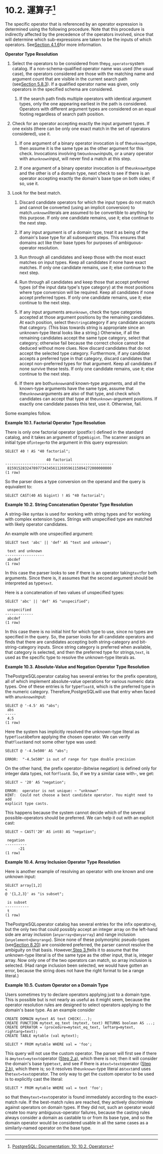 # 10.2. 運算子[^1]

The specific operator that is referenced by an operator expression is determined using the following procedure. Note that this procedure is indirectly affected by the precedence of the operators involved, since that will determine which sub-expressions are taken to be the inputs of which operators. See[Section 4.1.6](https://www.postgresql.org/docs/10/static/sql-syntax-lexical.html#sql-precedence)for more information.

**Operator Type Resolution**

1. Select the operators to be considered from the`pg_operator`system catalog. If a non-schema-qualified operator name was used \(the usual case\), the operators considered are those with the matching name and argument count that are visible in the current search path \(see[Section 5.8.3](https://www.postgresql.org/docs/10/static/ddl-schemas.html#ddl-schemas-path)\). If a qualified operator name was given, only operators in the specified schema are considered.

   1. If the search path finds multiple operators with identical argument types, only the one appearing earliest in the path is considered. Operators with different argument types are considered on an equal footing regardless of search path position.

2. Check for an operator accepting exactly the input argument types. If one exists \(there can be only one exact match in the set of operators considered\), use it.

   1. If one argument of a binary operator invocation is of the`unknown`type, then assume it is the same type as the other argument for this check. Invocations involving two`unknown`inputs, or a unary operator with an`unknown`input, will never find a match at this step.

   2. If one argument of a binary operator invocation is of the`unknown`type and the other is of a domain type, next check to see if there is an operator accepting exactly the domain's base type on both sides; if so, use it.

3. Look for the best match.

   1. Discard candidate operators for which the input types do not match and cannot be converted \(using an implicit conversion\) to match.`unknown`literals are assumed to be convertible to anything for this purpose. If only one candidate remains, use it; else continue to the next step.

   2. If any input argument is of a domain type, treat it as being of the domain's base type for all subsequent steps. This ensures that domains act like their base types for purposes of ambiguous-operator resolution.

   3. Run through all candidates and keep those with the most exact matches on input types. Keep all candidates if none have exact matches. If only one candidate remains, use it; else continue to the next step.

   4. Run through all candidates and keep those that accept preferred types \(of the input data type's type category\) at the most positions where type conversion will be required. Keep all candidates if none accept preferred types. If only one candidate remains, use it; else continue to the next step.

   5. If any input arguments are`unknown`, check the type categories accepted at those argument positions by the remaining candidates. At each position, select the`string`category if any candidate accepts that category. \(This bias towards string is appropriate since an unknown-type literal looks like a string.\) Otherwise, if all the remaining candidates accept the same type category, select that category; otherwise fail because the correct choice cannot be deduced without more clues. Now discard candidates that do not accept the selected type category. Furthermore, if any candidate accepts a preferred type in that category, discard candidates that accept non-preferred types for that argument. Keep all candidates if none survive these tests. If only one candidate remains, use it; else continue to the next step.

   6. If there are both`unknown`and known-type arguments, and all the known-type arguments have the same type, assume that the`unknown`arguments are also of that type, and check which candidates can accept that type at the`unknown`-argument positions. If exactly one candidate passes this test, use it. Otherwise, fail.

Some examples follow.

**Example 10.1. Factorial Operator Type Resolution**

There is only one factorial operator \(postfix`!`\) defined in the standard catalog, and it takes an argument of type`bigint`. The scanner assigns an initial type of`integer`to the argument in this query expression:

```
SELECT 40 ! AS "40 factorial";

                   40 factorial
--------------------------------------------------
 815915283247897734345611269596115894272000000000
(1 row)

```

So the parser does a type conversion on the operand and the query is equivalent to:

```
SELECT CAST(40 AS bigint) ! AS "40 factorial";

```

  


**Example 10.2. String Concatenation Operator Type Resolution**

A string-like syntax is used for working with string types and for working with complex extension types. Strings with unspecified type are matched with likely operator candidates.

An example with one unspecified argument:

```
SELECT text 'abc' || 'def' AS "text and unknown";

 text and unknown
------------------
 abcdef
(1 row)

```

In this case the parser looks to see if there is an operator taking`text`for both arguments. Since there is, it assumes that the second argument should be interpreted as type`text`.

Here is a concatenation of two values of unspecified types:

```
SELECT 'abc' || 'def' AS "unspecified";

 unspecified
-------------
 abcdef
(1 row)

```

In this case there is no initial hint for which type to use, since no types are specified in the query. So, the parser looks for all candidate operators and finds that there are candidates accepting both string-category and bit-string-category inputs. Since string category is preferred when available, that category is selected, and then the preferred type for strings,`text`, is used as the specific type to resolve the unknown-type literals as.

  


**Example 10.3. Absolute-Value and Negation Operator Type Resolution**

ThePostgreSQLoperator catalog has several entries for the prefix operator`@`, all of which implement absolute-value operations for various numeric data types. One of these entries is for type`float8`, which is the preferred type in the numeric category. Therefore,PostgreSQLwill use that entry when faced with an`unknown`input:

```
SELECT @ '-4.5' AS "abs";
 abs
-----
 4.5
(1 row)

```

Here the system has implicitly resolved the unknown-type literal as type`float8`before applying the chosen operator. We can verify that`float8`and not some other type was used:

```
SELECT @ '-4.5e500' AS "abs";

ERROR:  "-4.5e500" is out of range for type double precision

```

On the other hand, the prefix operator`~`\(bitwise negation\) is defined only for integer data types, not for`float8`. So, if we try a similar case with`~`, we get:

```
SELECT ~ '20' AS "negation";

ERROR:  operator is not unique: ~ "unknown"
HINT:  Could not choose a best candidate operator. You might need to add
explicit type casts.

```

This happens because the system cannot decide which of the several possible`~`operators should be preferred. We can help it out with an explicit cast:

```
SELECT ~ CAST('20' AS int8) AS "negation";

 negation
----------
      -21
(1 row)

```

  


**Example 10.4. Array Inclusion Operator Type Resolution**

Here is another example of resolving an operator with one known and one unknown input:

```
SELECT array[1,2] 
<
@ '{1,2,3}' as "is subset";

 is subset
-----------
 t
(1 row)

```

ThePostgreSQLoperator catalog has several entries for the infix operator`<@`, but the only two that could possibly accept an integer array on the left-hand side are array inclusion \(`anyarray<@anyarray`\) and range inclusion \(`anyelement<@anyrange`\). Since none of these polymorphic pseudo-types \(see[Section 8.20](https://www.postgresql.org/docs/10/static/datatype-pseudo.html)\) are considered preferred, the parser cannot resolve the ambiguity on that basis. However,[Step 3.f](https://www.postgresql.org/docs/10/static/typeconv-oper.html#op-resol-last-unknown)tells it to assume that the unknown-type literal is of the same type as the other input, that is, integer array. Now only one of the two operators can match, so array inclusion is selected. \(Had range inclusion been selected, we would have gotten an error, because the string does not have the right format to be a range literal.\)

  


**Example 10.5. Custom Operator on a Domain Type**

Users sometimes try to declare operators applying just to a domain type. This is possible but is not nearly as useful as it might seem, because the operator resolution rules are designed to select operators applying to the domain's base type. As an example consider

```
CREATE DOMAIN mytext AS text CHECK(...);
CREATE FUNCTION mytext_eq_text (mytext, text) RETURNS boolean AS ...;
CREATE OPERATOR = (procedure=mytext_eq_text, leftarg=mytext, rightarg=text);
CREATE TABLE mytable (val mytext);

SELECT * FROM mytable WHERE val = 'foo';

```

This query will not use the custom operator. The parser will first see if there is a`mytext=mytext`operator \([Step 2.a](https://www.postgresql.org/docs/10/static/typeconv-oper.html#op-resol-exact-unknown)\), which there is not; then it will consider the domain's base type`text`, and see if there is a`text=text`operator \([Step 2.b](https://www.postgresql.org/docs/10/static/typeconv-oper.html#op-resol-exact-domain)\), which there is; so it resolves the`unknown`-type literal as`text`and uses the`text=text`operator. The only way to get the custom operator to be used is to explicitly cast the literal:

```
SELECT * FROM mytable WHERE val = text 'foo';

```

so that the`mytext=text`operator is found immediately according to the exact-match rule. If the best-match rules are reached, they actively discriminate against operators on domain types. If they did not, such an operator would create too many ambiguous-operator failures, because the casting rules always consider a domain as castable to or from its base type, and so the domain operator would be considered usable in all the same cases as a similarly-named operator on the base type.

---



[^1]:  [PostgreSQL: Documentation: 10: 10.2. Operators](https://www.postgresql.org/docs/10/static/typeconv-oper.html)

